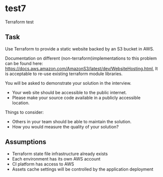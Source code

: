 # test7
Terraform test

## Task

Use Terraform to provide a static website backed by an S3 bucket in AWS.

Documentation on different (non-terraform)implementations to this problem can be found here: https://docs.aws.amazon.com/AmazonS3/latest/dev/WebsiteHosting.html, It is acceptable to re-use existing terraform module libraries.


You will be asked to demonstrate your solution in the interview.

- Your web site should be accessible to the public internet.
- Please make your source code available in a publicly accessible location.


Things to consider:

- Others in your team should be able to maintain the solution.
- How you would measure the quality of your solution?

## Assumptions
- Terraform state file infrastructure already exists
- Each environment has its own AWS account
- CI platform has access to AWS
- Assets cache settings will be controlled by the application deployment
